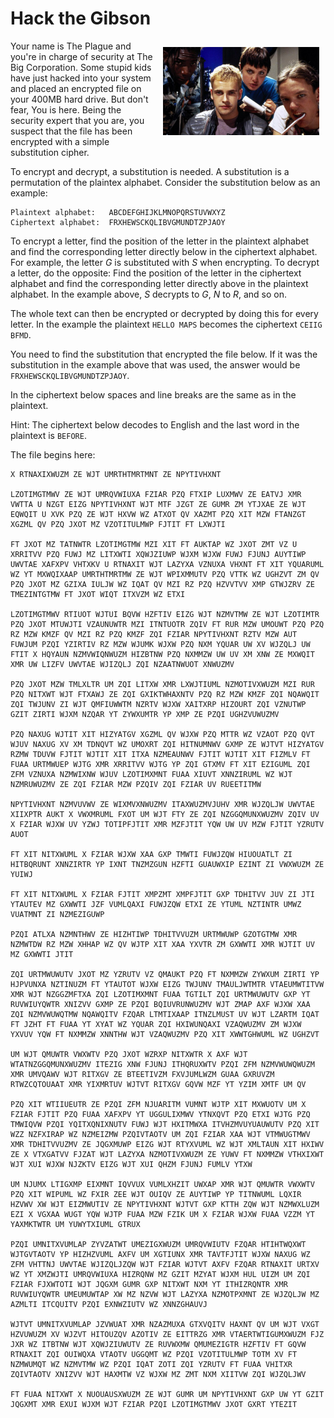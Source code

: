 # Hack the Gibson

<img src="image.jpg" align="right" width="250px" style="margin: 10px;">

Your name is The Plague and you're in charge of security at The Big
Corporation. Some stupid kids have just hacked into your system and
placed an encrypted file on your 400MB hard drive. But don't fear, You
is here. Being the security expert that you are, you suspect that the
file has been encrypted with a simple substitution cipher.

To encrypt and decrypt, a substitution is needed. A substitution is a
permutation of the plaintex alphabet. Consider the substitution below
as an example:

```
Plaintext alphabet:   ABCDEFGHIJKLMNOPQRSTUVWXYZ
Ciphertext alphabet:  FRXHEWSCKQLIBVGMUNDTZPJAOY
```

To encrypt a letter, find the position of the letter in the plaintext
alphabet and find the corresponding letter directly below in the
ciphertext alphabet. For example, the letter *G* is substituted with
*S* when encrypting. To decrypt a letter, do the opposite: Find the
position of the letter in the ciphertext alphabet and find the
corresponding letter directly above in the plaintext alphabet. In the
example above, *S* decrypts to *G*, *N* to *R*, and so on.

The whole text can then be encrypted or decrypted by doing this for
every letter. In the example the plaintext `HELLO MAPS` becomes the
ciphertext `CEIIG BFMD`.

You need to find the substitution that encrypted the file below. If it
was the substitution in the example above that was used, the answer
would be `FRXHEWSCKQLIBVGMUNDTZPJAOY`.

In the ciphertext below spaces and line breaks are the same as in the
plaintext.

Hint: The ciphertext below decodes to English and the last word in the
plaintext is `BEFORE`.

The file begins here:

```
X RTNAXIXWUZM ZE WJT UMRTHTMRTMNT ZE NPYTIVHXNT

LZOTIMGTMWV ZE WJT UMRQVWIUXA FZIAR PZQ FTXIP LUXMWV ZE EATVJ XMR
VWTTA U NZGT EIZG NPYTIVHXNT WJT MTF JZGT ZE GUMR ZM YTJXAE ZE WJT
EQWQIT U XVK PZQ ZE WJT HXVW WZ ATXOT QV XAZMT PZQ XIT MZW FTANZGT
XGZML QV PZQ JXOT MZ VZOTITULMWP FJTIT FT LXWJTI

FT JXOT MZ TATNWTR LZOTIMGTMW MZI XIT FT AUKTAP WZ JXOT ZMT VZ U
XRRITVV PZQ FUWJ MZ LITXWTI XQWJZIUWP WJXM WJXW FUWJ FJUNJ AUYTIWP
UWVTAE XAFXPV VHTXKV U RTNAXIT WJT LAZYXA VZNUXA VHXNT FT XIT YQUARUML
WZ YT MXWQIXAAP UMRTHTMRTMW ZE WJT WPIXMMUTV PZQ VTTK WZ UGHZVT ZM QV
PZQ JXOT MZ GZIXA IULJW WZ IQAT QV MZI RZ PZQ HZVVTVV XMP GTWJZRV ZE
TMEZINTGTMW FT JXOT WIQT ITXVZM WZ ETXI

LZOTIMGTMWV RTIUOT WJTUI BQVW HZFTIV EIZG WJT NZMVTMW ZE WJT LZOTIMTR
PZQ JXOT MTUWJTI VZAUNUWTR MZI ITNTUOTR ZQIV FT RUR MZW UMOUWT PZQ PZQ
RZ MZW KMZF QV MZI RZ PZQ KMZF ZQI FZIAR NPYTIVHXNT RZTV MZW AUT
FUWJUM PZQI YZIRTIV RZ MZW WJUMK WJXW PZQ NXM YQUAR UW XV WJZQLJ UW
FTIT X HQYAUN NZMVWIQNWUZM HIZBTNW PZQ NXMMZW UW UV XM XNW ZE MXWQIT
XMR UW LIZFV UWVTAE WJIZQLJ ZQI NZAATNWUOT XNWUZMV

PZQ JXOT MZW TMLXLTR UM ZQI LITXW XMR LXWJTIUML NZMOTIVXWUZM MZI RUR
PZQ NITXWT WJT FTXAWJ ZE ZQI GXIKTWHAXNTV PZQ RZ MZW KMZF ZQI NQAWQIT
ZQI TWJUNV ZI WJT QMFIUWWTM NZRTV WJXW XAITXRP HIZOURT ZQI VZNUTWP
GZIT ZIRTI WJXM NZQAR YT ZYWXUMTR YP XMP ZE PZQI UGHZVUWUZMV

PZQ NAXUG WJTIT XIT HIZYATGV XGZML QV WJXW PZQ MTTR WZ VZAOT PZQ QVT
WJUV NAXUG XV XM TDNQVT WZ UMOXRT ZQI HITNUMNWV GXMP ZE WJTVT HIZYATGV
RZMW TDUVW FJTIT WJTIT XIT ITXA NZMEAUNWV FJTIT WJTIT XIT FIZMLV FT
FUAA URTMWUEP WJTG XMR XRRITVV WJTG YP ZQI GTXMV FT XIT EZIGUML ZQI
ZFM VZNUXA NZMWIXNW WJUV LZOTIMXMNT FUAA XIUVT XNNZIRUML WZ WJT
NZMRUWUZMV ZE ZQI FZIAR MZW PZQIV ZQI FZIAR UV RUEETITMW

NPYTIVHXNT NZMVUVWV ZE WIXMVXNWUZMV ITAXWUZMVJUHV XMR WJZQLJW UWVTAE
XIIXPTR AUKT X VWXMRUML FXOT UM WJT FTY ZE ZQI NZGGQMUNXWUZMV ZQIV UV
X FZIAR WJXW UV YZWJ TOTIPFJTIT XMR MZFJTIT YQW UW UV MZW FJTIT YZRUTV
AUOT

FT XIT NITXWUML X FZIAR WJXW XAA GXP TMWTI FUWJZQW HIUOUATLT ZI
HITBQRUNT XNNZIRTR YP IXNT TNZMZGUN HZFTI GUAUWXIP EZINT ZI VWXWUZM ZE
YUIWJ

FT XIT NITXWUML X FZIAR FJTIT XMPZMT XMPFJTIT GXP TDHITVV JUV ZI JTI
YTAUTEV MZ GXWWTI JZF VUMLQAXI FUWJZQW ETXI ZE YTUML NZTINTR UMWZ
VUATMNT ZI NZMEZIGUWP

PZQI ATLXA NZMNTHWV ZE HIZHTIWP TDHITVVUZM URTMWUWP GZOTGTMW XMR
NZMWTDW RZ MZW XHHAP WZ QV WJTP XIT XAA YXVTR ZM GXWWTI XMR WJTIT UV
MZ GXWWTI JTIT

ZQI URTMWUWUTV JXOT MZ YZRUTV VZ QMAUKT PZQ FT NXMMZW ZYWXUM ZIRTI YP
HJPVUNXA NZTINUZM FT YTAUTOT WJXW EIZG TWJUNV TMAULJWTMTR VTAEUMWTITVW
XMR WJT NZGGZMFTXA ZQI LZOTIMXMNT FUAA TGTILT ZQI URTMWUWUTV GXP YT
RUVWIUYQWTR XNIZVV GXMP ZE PZQI BQIUVRUNWUZMV WJT ZMAP AXF WJXW XAA
ZQI NZMVWUWQTMW NQAWQITV FZQAR LTMTIXAAP ITNZLMUST UV WJT LZARTM IQAT
FT JZHT FT FUAA YT XYAT WZ YQUAR ZQI HXIWUNQAXI VZAQWUZMV ZM WJXW
YXVUV YQW FT NXMMZW XNNTHW WJT VZAQWUZMV PZQ XIT XWWTGHWUML WZ UGHZVT

UM WJT QMUWTR VWXWTV PZQ JXOT WZRXP NITXWTR X AXF WJT
WTATNZGGQMUNXWUZMV ITEZIG XNW FJUNJ ITHQRUXWTV PZQI ZFM NZMVWUWQWUZM
XMR UMVQAWV WJT RITXGV ZE BTEETIVZM FXVJUMLWZM GUAA GXRUVZM
RTWZCQTOUAAT XMR YIXMRTUV WJTVT RITXGV GQVW MZF YT YZIM XMTF UM QV

PZQ XIT WTIIUEUTR ZE PZQI ZFM NJUARITM VUMNT WJTP XIT MXWUOTV UM X
FZIAR FJTIT PZQ FUAA XAFXPV YT UGGULIXMWV YTNXQVT PZQ ETXI WJTG PZQ
TMWIQVW PZQI YQITXQNIXNUTV FUWJ WJT HXITMWXA ITVHZMVUYUAUWUTV PZQ XIT
WZZ NZFXIRAP WZ NZMEIZMW PZQIVTAOTV UM ZQI FZIAR XAA WJT VTMWUGTMWV
XMR TDHITVVUZMV ZE JQGXMUWP EIZG WJT RTYXVUML WZ WJT XMLTAUN XIT HXIWV
ZE X VTXGATVV FJZAT WJT LAZYXA NZMOTIVXWUZM ZE YUWV FT NXMMZW VTHXIXWT
WJT XUI WJXW NJZKTV EIZG WJT XUI QHZM FJUNJ FUMLV YTXW

UM NJUMX LTIGXMP EIXMNT IQVVUX VUMLXHZIT UWXAP XMR WJT QMUWTR VWXWTV
PZQ XIT WIPUML WZ FXIR ZEE WJT OUIQV ZE AUYTIWP YP TITNWUML LQXIR
HZVWV XW WJT EIZMWUTIV ZE NPYTIVHXNT WJTVT GXP KTTH ZQW WJT NZMWXLUZM
EZI X VGXAA WUGT YQW WJTP FUAA MZW FZIK UM X FZIAR WJXW FUAA VZZM YT
YAXMKTWTR UM YUWYTXIUML GTRUX

PZQI UMNITXVUMLAP ZYVZATWT UMEZIGXWUZM UMRQVWIUTV FZQAR HTIHTWQXWT
WJTGVTAOTV YP HIZHZVUML AXFV UM XGTIUNX XMR TAVTFJTIT WJXW NAXUG WZ
ZFM VHTTNJ UWVTAE WJIZQLJZQW WJT FZIAR WJTVT AXFV FZQAR RTNAXIT URTXV
WZ YT XMZWJTI UMRQVWIUXA HIZRQNW MZ GZIT MZYAT WJXM HUL UIZM UM ZQI
FZIAR FJXWTOTI WJT JQGXM GUMR GXP NITXWT NXM YT ITHIZRQNTR XMR
RUVWIUYQWTR UMEUMUWTAP XW MZ NZVW WJT LAZYXA NZMOTPXMNT ZE WJZQLJW MZ
AZMLTI ITCQUITV PZQI EXNWZIUTV WZ XNNZGHAUVJ

WJTVT UMNITXVUMLAP JZVWUAT XMR NZAZMUXA GTXVQITV HAXNT QV UM WJT VXGT
HZVUWUZM XV WJZVT HITOUZQV AZOTIV ZE EITTRZG XMR VTAERTWTIGUMXWUZM FJZ
JXR WZ ITBTNW WJT XQWJZIUWUTV ZE RUVWXMW QMUMEZIGTR HZFTIV FT GQVW
RTNAXIT ZQI OUIWQXA VTAOTV UGGQMT WZ PZQI VZOTITULMWP TOTM XV FT
NZMWUMQT WZ NZMVTMW WZ PZQI IQAT ZOTI ZQI YZRUTV FT FUAA VHITXR
ZQIVTAOTV XNIZVV WJT HAXMTW VZ WJXW MZ ZMT NXM XIITVW ZQI WJZQLJWV

FT FUAA NITXWT X NUOUAUSXWUZM ZE WJT GUMR UM NPYTIVHXNT GXP UW YT GZIT
JQGXMT XMR EXUI WJXM WJT FZIAR PZQI LZOTIMGTMWV JXOT GXRT YTEZIT
```
